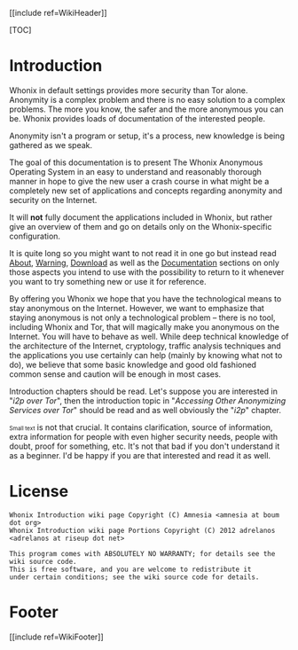 <!--
Copyright:

   Whonix Introduction wiki page Copyright (C) Amnesia <amnesia at boum dot org>
   Whonix Introduction wiki page Portions Copyright (C) 2012 adrelanos <adrelanos at riseup dot net>
   
   This program is free software; you can redistribute it and/or modify
   it under the terms of the GNU General Public License as published by
   the Free Software Foundation; either version 3 of the License, or
   (at your option) any later version.
		 
   This program is distributed in the hope that it will be useful,
   but WITHOUT ANY WARRANTY; without even the implied warranty of
   MERCHANTABILITY or FITNESS FOR A PARTICULAR PURPOSE.  See the
   GNU General Public License for more details.
	  
   You should have received a copy of the GNU General Public License
   along with this program; if not, write to:

	Free Software Foundation, Inc. 
	51 Franklin St, Fifth Floor
	Boston, MA 02110-1301, USA.

On Debian GNU/Linux systems, the complete text of the GNU General Public
License can be found in the /usr/share/common-licenses' directory.

The complete text of the GNU General Public License can also be found online on gnu.org <https://www.gnu.org/licenses/gpl.html>, in Whonix virtual machine images in /usr/share/common-licenses/GPL-3 file or in Whonix wiki on <https://sourceforge.net/p/whonix/wiki/GPLv3/>.
-->

<!--
The Whonix Introduction wiki page is forked from the Tails Introduction page and from the Tails Conclusion page, from this exact source <http://git.immerda.ch/?p=amnesia.git;a=blob;f=wiki/src/doc/introduction.mdwn;hb=5d5d43d1039a986ddbabc400af4341ac26c0b419>, <http://git.immerda.ch/?p=amnesia.git;a=blob;f=wiki/src/doc/conclusion.mdwn;hb=decfa22c6be1dbea9a409668b25fccb451b49a41>.
-->

[[include ref=WikiHeader]]

[TOC]

# Introduction #
Whonix in default settings provides more security than Tor alone. Anonymity is a complex problem and there is no easy solution to a complex problems. The more you know, the safer and the more anonymous you can be. Whonix provides loads of documentation of the interested people.

Anonymity isn't a program or setup, it's a process, new knowledge is being gathered as we speak.

The goal of this documentation is to present The Whonix Anonymous Operating System in an easy to understand and reasonably thorough manner in hope to give the new user a crash course in what might be a completely new set of applications and concepts regarding anonymity and security on the Internet.

It will **not** fully document the applications included in Whonix, but rather give an overview of them and go on details only on the Whonix-specific configuration.

It is quite long so you might want to not read it in one go but instead read [About](https://sourceforge.net/p/whonix/wiki/About/), [Warning](https://sourceforge.net/p/whonix/wiki/Warning/), [Download](https://sourceforge.net/p/whonix/wiki/Download/) as well as the [Documentation](https://sourceforge.net/p/whonix/wiki/Documentation/) sections on only those aspects you intend to use with the possibility to return to it whenever you want to try something new or use it for reference.

By offering you Whonix we hope that you have the technological means to stay anonymous on the Internet. However, we want to emphasize that staying anonymous is not only a technological problem – there is no tool, including Whonix and Tor, that will magically make you anonymous on the Internet. You will have to behave as well. While deep technical knowledge of the architecture of the Internet, cryptology, traffic analysis techniques and the applications you use certainly can help (mainly by knowing what not to do), we believe that some basic knowledge and good old fashioned common sense and caution will be enough in most cases. 

Introduction chapters should be read. Let's suppose you are interested in "*i2p over Tor*", then the introduction topic in "*Accessing Other Anonymizing Services over Tor*" should be read and as well obviously the "*i2p*" chapter.

<font size="-3">Small text</font> is not that crucial. It contains clarification, source of information, extra information for people with even higher security needs, people with doubt, proof for something, etc. It's not that bad if you don't understand it as a beginner. I'd be happy if you are that interested and read it as well.

# License #
    Whonix Introduction wiki page Copyright (C) Amnesia <amnesia at boum dot org>
    Whonix Introduction wiki page Portions Copyright (C) 2012 adrelanos <adrelanos at riseup dot net>
    
    This program comes with ABSOLUTELY NO WARRANTY; for details see the wiki source code.
    This is free software, and you are welcome to redistribute it
    under certain conditions; see the wiki source code for details.

# Footer #
[[include ref=WikiFooter]]